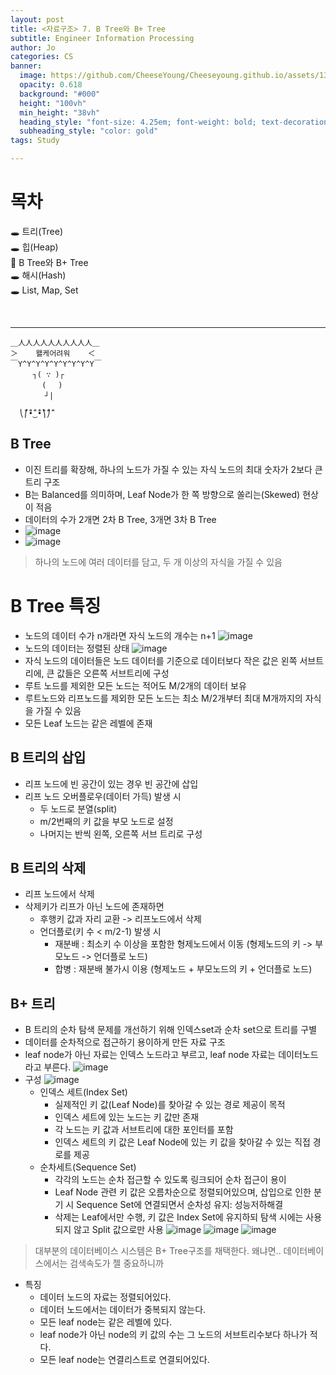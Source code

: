 ```yaml
---
layout: post
title: <자료구조> 7. B Tree와 B+ Tree
subtitle: Engineer Information Processing
author: Jo
categories: CS
banner:
  image: https://github.com/CheeseYoung/Cheeseyoung.github.io/assets/132384527/58d76aa0-ff4b-4663-8bbd-273912fb70bd
  opacity: 0.618
  background: "#000"
  height: "100vh"
  min_height: "38vh"
  heading_style: "font-size: 4.25em; font-weight: bold; text-decoration: underline"
  subheading_style: "color: gold"
tags: Study

---
```


# 목차
🕳 트리(Tree) <br>
🕳 힙(Heap) <br>
📌 B Tree와 B+ Tree <br>
🕳 해시(Hash)<br>
🕳 List, Map, Set <br>

<br>
<hr>

```
＿人人人人人人人人人人＿
＞    왤케어려워    ＜
￣Y^Y^Y^Y^Y^Y^Y^Y^Y￣
　　　┐( ∵ )┌
       ( 　) 　
　　 　　┘|

  ⎝̐̈⎛̐̈•̐̈‿̐̈•̐̈⎞̐̈⎠̐̈
```


## B Tree
- 이진 트리를 확장해, 하나의 노드가 가질 수 있는 자식 노드의 최대 숫자가 2보다 큰 트리 구조
- B는 Balanced를 의미하며, Leaf Node가 한 쪽 방향으로 쏠리는(Skewed) 현상이 적음
- 데이터의 수가 2개면 2차 B Tree, 3개면 3차 B Tree
- ![image](https://github.com/CheeseYoung/Cheeseyoung.github.io/assets/132384527/58d76aa0-ff4b-4663-8bbd-273912fb70bd)
- ![image](https://github.com/CheeseYoung/Cheeseyoung.github.io/assets/132384527/6d2a794a-977b-4c3e-a02e-b004ca61eb13)
> 하나의 노드에 여러 데이터를 담고, 두 개 이상의 자식을 가질 수 있음

# B Tree 특징
- 노드의 데이터 수가 n개라면 자식 노드의 개수는 n+1
  ![image](https://github.com/CheeseYoung/Cheeseyoung.github.io/assets/132384527/58fd0127-99e1-496a-b3f8-9bf7cd4d1dce)
- 노드의 데이터는 정렬된 상태
  ![image](https://github.com/CheeseYoung/Cheeseyoung.github.io/assets/132384527/793adb1a-65b6-46bb-bbb8-98bc0d5929bc)
- 자식 노드의 데이터들은 노드 데이터를 기준으로 데이터보다 작은 값은 왼쪽 서브트리에, 큰 값들은 오른쪽 서브트리에 구성
- 루트 노드를 제외한 모든 노드는 적어도 M/2개의 데이터 보유
- 루트노드와 리프노드를 제외한 모든 노드는 최소 M/2개부터 최대 M개까지의 자식을 가질 수 있음
- 모든 Leaf 노드는 같은 레벨에 존재

## B 트리의 삽입
- 리프 노드에 빈 공간이 있는 경우 빈 공간에 삽입
- 리프 노드 오버플로우(데이터 가득) 발생 시
  - 두 노드로 분열(split)
  - m/2번째의 키 값을 부모 노드로 설정
  - 나머지는 반씩 왼쪽, 오른쪽 서브 트리로 구성
## B 트리의 삭제
- 리프 노드에서 삭제
- 삭제키가 리프가 아닌 노드에 존재하면
  - 후행키 값과 자리 교환 -> 리프노드에서 삭제
  - 언더플로(키 수 < m/2-1) 발생 시
    - 재분배 : 최소키 수 이상을 포함한 형제노드에서 이동
      (형제노드의 키 -> 부모노드 -> 언더플로 노드)
    - 합병 : 재분배 불가시 이용
      (형제노드 + 부모노드의 키 + 언더플로 노드)

## B+ 트리
- B 트리의 순차 탐색 문제를 개선하기 위해  인덱스set과 순차 set으로 트리를 구별
- 데이터를 순차적으로 접근하기 용이하게 만든 자료 구조
- leaf node가 아닌 자료는 인덱스 노드라고 부르고, leaf node 자료는 데이터노드라고 부른다.
 ![image](https://github.com/CheeseYoung/Cheeseyoung.github.io/assets/132384527/7aadca72-1da7-488a-a80f-bf668dc2be83)
- 구성
  ![image](https://github.com/CheeseYoung/Cheeseyoung.github.io/assets/132384527/99b0c630-5fa1-4bdb-b896-716c819e3bee)
  - 인덱스 세트(Index Set)
    - 실제적인 키 값(Leaf Node)를 찾아갈 수 있는 경로 제공이 목적
    - 인덱스 세트에 있는 노드는 키 값만 존재
    - 각 노드는 키 값과 서브트리에 대한 포인터를 포함
    - 인덱스 세트의 키 값은 Leaf Node에 있는 키 값을 찾아갈 수 있는 직접 경로를 제공
  - 순차세트(Sequence Set)
    - 각각의 노드는 순차 접근할 수 있도록 링크되어 순차 접근이 용이
    - Leaf Node 관련 키 값은 오름차순으로 정렬되어있으며, 삽입으로 인한 분기 시 Sequence Set에 연결되면서 순차성 유지: 성능저하해결
    - 삭제는 Leaf에서만 수행, 키 값은 Index Set에 유지하되 탐색 시에는 사용되지 않고 Split 값으로만 사용
![image](https://github.com/CheeseYoung/Cheeseyoung.github.io/assets/132384527/60c45cac-3371-4f18-80f5-e115bcce80a7)
![image](https://github.com/CheeseYoung/Cheeseyoung.github.io/assets/132384527/5866b05d-bb1c-47d4-9a25-dcafb97e7d6f)
![image](https://github.com/CheeseYoung/Cheeseyoung.github.io/assets/132384527/79368f4c-fa48-4e0c-9056-b7e6678e4e8b)
> 대부분의 데이터베이스 시스템은 B+ Tree구조를 채택한다.
> 왜냐면.. 데이터베이스에서는 검색속도가 젤 중요하니까
- 특징
  - 데이터 노드의 자료는 정렬되어있다.
  - 데이터 노드에서는 데이터가 중복되지 않는다.
  - 모든 leaf node는 같은 레벨에 있다.
  - leaf node가 아닌 node의 키 값의 수는 그 노드의 서브트리수보다 하나가 적다.
  - 모든 leaf node는 연결리스트로 연결되어있다.












